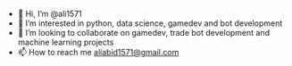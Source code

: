 - 👋 Hi, I’m @ali1571
- 👀 I’m interested in python, data science, gamedev and bot development
- 💞️ I’m looking to collaborate on gamedev, trade bot development and machine learning projects
- 📫 How to reach me aliabid1571@gmail.com

<!---
ali1571/ali1571 is a ✨ special ✨ repository because its `README.md` (this file) appears on your GitHub profile.
You can click the Preview link to take a look at your changes.
--->
